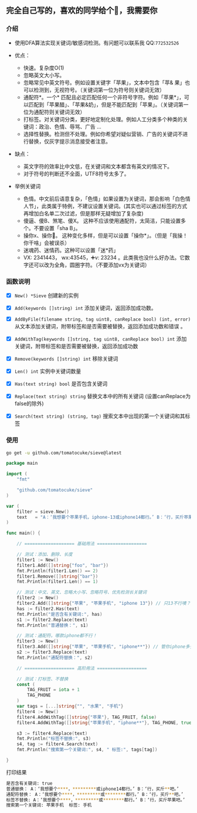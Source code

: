## 完全自己写的，喜欢的同学给个🌟，我需要你

### 介绍
- 使用DFA算法实现关键词/敏感词检测。有问题可以联系我 QQ:`772532526`
- 优点：
	- 快速。复杂度O(1)
	- 忽略英文大小写。
	- 忽略常见中英文符号。例如设置关键字「苹果」，文本中包含「苹& 果」也可以检测到，无视符号。（关键词第一位为符号则关键词无效）
	- 通配符*。一个* 匹配且必定匹配任何一个非符号字符。例如「苹果*」，可以匹配到「苹果醋」、「苹果&奶」，但是不能匹配到「苹果」。（关键词第一位为通配符则关键词无效）
	- 打标签。对关键词分类，更好地定制化处理。例如人工分类多个种类的关键词：政治、色情、辱骂、广告 ...
	- 选择性替换。检测但不处理。例如你希望对疑似营销、广告的关键词不进行替换，仅灰字提示消息接受者注意。

- 缺点：
	- 英文字符的效率比中文低，在关键词和文本都含有英文的情况下。
	- 对于符号的判断还不全面，UTF8符号太多了。

- 举例关键词
	- 色情。中文前后语意复杂，「色情」如果设置为关键词，那会影响「白色情人节」，此类属于特例，不建议设置关键词。(其实也可以通过标签的方式再增加白名单二次过滤，但是那样无疑增加了复杂度)
	- 傻逼、傻B、煞笔、傻X。 这种不应该使用通配符，太简洁，只能设置多个。不要设置「sha B」。
	- 操你x、操你🐎。 这种变化多样，但是可以设置「操你*」。（但是「我操！你干啥」会被误杀）
	- 迷魂药、迷情药。这种可以设置「迷*药」
	- VX: 2341443， wx:43545，➕v: 23234 。此类我也没什么好办法。它数字还可以改为全角，圆圈字符。（不要添加vx为关键词）


### 函数说明
- [x] `New() *Sieve` 创建新的实例
- [x] `Add(keywords []string) int` 添加关键词，返回添加成功数。
- [x] `AddByFile(filename string, tag uint8, canReplace bool) (int, error)` 从文本添加关键词，附带标签和是否需要被替换，返回添加成功数和错误 。
- [x] `AddWithTag(keywords []string, tag uint8, canReplace bool) int` 添加关键词，附带标签和是否需要被替换，返回添加成功数
- [x] `Remove(keywords []string) int` 移除关键词
- [x] `Len() int` 实例中关键词数量
- [x] `Has(text string) bool` 是否包含关键词
- [x] `Replace(text string) string` 替换文本中的所有关键词 (设置canReplace为false的除外)
- [x] `Search(text string) (string, tag)` 搜索文本中出现的第一个关键词和其标签


### 使用

```sh
go get -u github.com/tomatocuke/sieve@latest
```

```go
package main

import (
	"fmt"

	"github.com/tomatocuke/sieve"
)

var (
	filter = sieve.New()
	text   = "A：‘我想要个苹果手机，iphone-13或iphone14都行。’ B：‘行，买斤苹果吧。’"
)

func main() {

	// =================== 基础用法 ===================

	// 测试：添加、删除、长度
	filter1 := New()
	filter1.Add([]string{"foo", "bar"})
	fmt.Println(filter1.Len() == 2)
	filter1.Remove([]string{"bar"})
	fmt.Println(filter1.Len() == 1)

	// 测试：中文、英文、忽略大小写、忽略符号、优先检测长关键词
	filter2 := New()
	filter2.Add([]string{"苹果", "苹果手机", "iphone 13"}) // 只13不行噢？
	has := filter2.Has(text)
	fmt.Println("是否含有关键词:", has)
	s1 := filter2.Replace(text)
	fmt.Println("普通替换：", s1)

	// 测试：通配符。哪款iphone都不行！
	filter3 := New()
	filter3.Add([]string{"苹果", "苹果手机", "iphone**"}) // 管你iphone多少
	s2 := filter3.Replace(text)
	fmt.Println("通配符替换：", s2)

	// =================== 高阶用法 ===================

	// 测试：打标签、不替换
	const (
		TAG_FRUIT = iota + 1
		TAG_PHONE
	)
	var tags = [...]string{"", "水果", "手机"}
	filter4 := New()
	filter4.AddWithTag([]string{"苹果"}, TAG_FRUIT, false)              // 水果OK，不替换
	filter4.AddWithTag([]string{"苹果手机", "iphone**"}, TAG_PHONE, true) // 手机不行，替换

	s3 := filter4.Replace(text)
	fmt.Println("标签不替换:", s3)
	s4, tag := filter4.Search(text)
	fmt.Println("搜索第一个关键词:", s4, " 标签:", tags[tag])

}


```
打印结果
```sh
是否含有关键词: true
普通替换： A：‘我想要个****，*********或iphone14都行。’ B：‘行，买斤**吧。’
通配符替换： A：‘我想要个****，*********或********都行。’ B：‘行，买斤**吧。’
标签不替换: A：‘我想要个****，*********或********都行。’ B：‘行，买斤苹果吧。’
搜索第一个关键词: 苹果手机  标签: 手机
```
